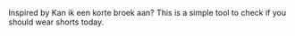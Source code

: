 Inspired by Kan ik een korte broek aan?
This is a simple tool to check if you should wear shorts today.